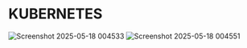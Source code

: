 # KUBERNETES
![Screenshot 2025-05-18 004533](https://github.com/user-attachments/assets/3992869d-3f3b-45f8-bc3b-ccb5908eaea8)
![Screenshot 2025-05-18 004551](https://github.com/user-attachments/assets/5d7de3a4-c5c5-4270-af79-2210e83c181b)
